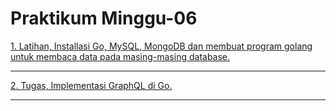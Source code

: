 # Praktikum Minggu-06

[1. Latihan, Installasi Go, MySQL, MongoDB dan membuat program golang untuk membaca data pada masing-masing database.](latihan.md)

---

[2. Tugas, Implementasi GraphQL di Go.](tugas.md)

---